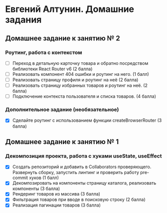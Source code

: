 # Евгений Алтунин. Домашние задания

## Домашнее задание к занятию № 2

### Роутинг, работа с контекстом

- [ ] Переход в детальную карточку товара и обратно посредством библиотеки React Router v6 (2 балла)
- [ ] Реализовать компонент 404 ошибки и роутинг на него. (1 балл)
- [ ] Реализовать страницу профиля и роутинг на неё (2 балла)
- [ ] Реализовать страницу избранных товаров и роутинг на неё. (2 балла)
- [ ] Подключение контекста пользователя и списка товаров. (4 балла)

### Дополнительное задание (необязательное)

- [x] Сделайте роутинг с использованием функции createBrowserRouter (3 балла)

## Домашнее задание к занятию № 1

### Декомпозиция проекта, работа с хуками useState, useEffect

- [x] Создать репозиторий и добавить в Collaborators проверяющего. Развернуть сборку, запустить линтинг и проверить работу pre-commit хуков (1 балл)
- [x] Декомпозировать на компоненты страницу каталога, реализовать компоненты (3 балла)
- [x] Рендеринг товаров из массива (3 балла)
- [x] Фильтрация товаров при вводе в поисковую строку (2 балла)
- [x] Реализация пагинации товаров (3 балла)

